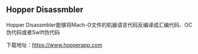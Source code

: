 ## Hopper Disassmbler

Hopper Disassmbler能够将Mach-O文件的机器语言代码反编译成汇编代码、OC伪代码或者Swift伪代码

下载地址：https://www.hopperapp.com

